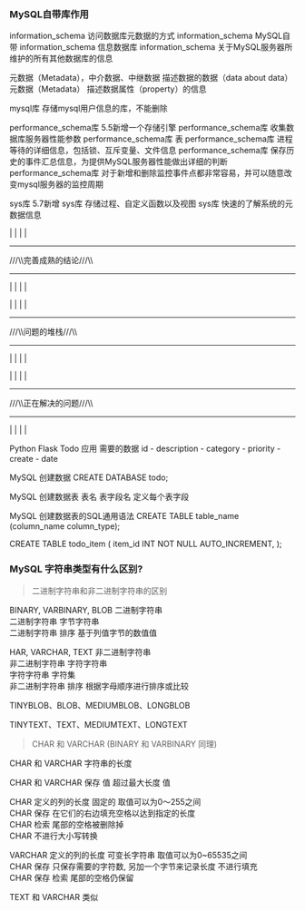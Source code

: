 
### MySQL自带库作用

information_schema <!-- 提供 --> 访问数据库元数据的方式
information_schema <!-- 是 --> MySQL自带
information_schema <!-- 可以看作 --> 信息数据库
information_schema <!-- 保存着 --> 关于MySQL服务器所维护的所有其他数据库的信息


元数据（Metadata），<!-- 又称 -->中介数据、中继数据 描述数据的数据（data about data）
元数据（Metadata） <!-- 是 --> 描述数据属性（property）的信息


mysql库 <!-- 是 --> 存储mysql用户信息的库，不能删除

performance_schema库 <!-- 是 --> 5.5新增一个存储引擎
performance_schema库 <!-- 主要用于 --> 收集数据库服务器性能参数
performance_schema库 <!-- 不能创建 --> 表
performance_schema库 <!-- 提供 --> 进程等待的详细信息，包括锁、互斥变量、文件信息
performance_schema库 <!-- 提供 --> 保存历史的事件汇总信息，为提供MySQL服务器性能做出详细的判断
performance_schema库 <!-- 提供 --> 对于新增和删除监控事件点都非常容易，并可以随意改变mysql服务器的监控周期


sys库 <!-- 是 --> 5.7新增
sys库 <!-- 包含 --> 存储过程、自定义函数以及视图
sys库 <!-- 帮助我们 --> 快速的了解系统的元数据信息



|
|
|
|
***
///\\\完善成熟的结论///\\\
***
|
|
|
|

















|
|
|
|
***
///\\\问题的堆栈///\\\
***
|
|
|
|





















|
|
|
|
***
///\\\正在解决的问题///\\\
***
|
|
|
|





 
Python Flask Todo 应用 需要的数据  <!-- 是 --> id - description - category - priority - create - date

MySQL 创建数据 <!-- 是 --> CREATE DATABASE todo;

MySQL 创建数据表 <!-- 需要 --> 表名 表字段名 定义每个表字段

MySQL 创建数据表的SQL通用语法 <!-- 是 --> CREATE TABLE table_name (column_name column_type);



CREATE TABLE todo_item (
	item_id INT NOT NULL AUTO_INCREMENT,
);




### MySQL 字符串类型有什么区别?


> 二进制字符串和非二进制字符串的区别

BINARY, VARBINARY, BLOB <!-- is --> 二进制字符串  
二进制字符串 <!-- 是包含 --> 字节字符串  
二进制字符串 排序 <!-- is --> 基于列值字节的数值值  


HAR, VARCHAR, TEXT <!-- is --> 非二进制字符串  
非二进制字符串 <!-- 是包含 --> 字符字符串  
字符字符串 <!-- 可以定义 --> 字符集  
非二进制字符串 排序 <!-- is --> 根据字母顺序进行排序或比较  


TINYBLOB、BLOB、MEDIUMBLOB、LONGBLOB
<!-- is 对应 -->
TINYTEXT、TEXT、MEDIUMTEXT、LONGTEXT



> CHAR 和 VARCHAR (BINARY 和 VARBINARY 同理)

CHAR 和 VARCHAR <!-- 可以定义 --> 字符串的长度

CHAR 和 VARCHAR 保存 值 超过最大长度 <!-- 会裁剪 --> 值


CHAR 定义的列的长度 <!-- is --> 固定的 取值可以为0～255之间  
CHAR 保存  <!-- is --> 在它们的右边填充空格以达到指定的长度  
CHAR 检索  <!-- is --> 尾部的空格被删除掉  
CHAR  <!-- is --> 不进行大小写转换  


VARCHAR 定义的列的长度 <!-- is --> 可变长字符串 取值可以为0~65535之间  
CHAR 保存  <!-- is --> 只保存需要的字符数, 另加一个字节来记录长度 不进行填充  
CHAR 保存 检索  <!-- is --> 尾部的空格仍保留  


TEXT 和 VARCHAR  <!-- is --> 类似 

















